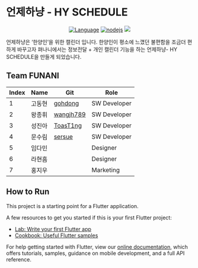 # 언제하냥 - HY SCHEDULE


 <p align="center">
  <a href="https://dart.dev"><img src="https://img.shields.io/badge/language-Dart-blue.svg" alt="Language"></a>
  <a href="https://flutter.dev"><img src="https://img.shields.io/badge/-Flutter-9cf.svg" alt="nodejs"></a>
  <a href="https://firebase.google.com"><img src="https://img.shields.io/badge/-Firebase-orange.svg"></a>

</p>

<p>
언제하냥은 ‘한양인’을 위한 캘린더 입니다. 한양인이 평소에 느꼈던 불편함을 조금더 편하게 바꾸고자 펴나니에서는 정보전달 + 개인 캘린더 기능을 하는 언제하냥- HY SCHEDULE을 만들게 되었습니다.
</p>


## Team FUNANI
 Index| Name |Git|Role|
----|-----|---|---|
1   |고동현|[gohdong](https://github.com/gohdong)|SW Developer
2   |왕종휘|[wangjh789](https://github.com/wangjh789)| SW Developer
3   |성진아|[ToasT1ng](https://github.com/ToasT1ng) | SW Developer
4   |문수림|[sersue](https://github.com/sersue) | SW Developer
5   |임다민||Designer
6   |라현흠||Designer
7   |홍지우||Marketing


## How to Run

This project is a starting point for a Flutter application.

A few resources to get you started if this is your first Flutter project:

- [Lab: Write your first Flutter app](https://flutter.dev/docs/get-started/codelab)
- [Cookbook: Useful Flutter samples](https://flutter.dev/docs/cookbook)

For help getting started with Flutter, view our
[online documentation](https://flutter.dev/docs), which offers tutorials,
samples, guidance on mobile development, and a full API reference.
